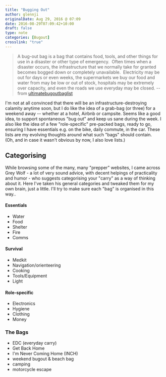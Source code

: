 ```yaml
---
title: "Bugging Out"
author: glennji
originalDate: Aug 29, 2016 @ 07:09
date: 2016-08-29T07:09:42+10:00
draft: false
type: note
categories: [Bugout]
crosslink: "true"
---
```

>A bug-out bag is a bag that contains food, tools, and other things for use in a disaster or other type of emergency.  Often times when a disaster occurs, the infrastructure that we normally take for granted becomes bogged down or completely unavailable.  Electricity may be out for days or even weeks, the supermarkets we buy our food and water from may be low or out of stock, hospitals may be extremely over capacity, and even the roads we use everyday may be closed.
> -- from <a href="http://www.ultimatebugoutbaglist.com/bug-out-bags/">ultimatebugoutbaglist</a>

I'm not at all convinced that there will be an infrastructure-destroying calamity anytime soon, but I do like the idea of a grab-bag (or three) for a weekend away -- whether at a hotel, Airbnb or campsite. Seems like a good idea, to support spontaneous "bug out" and keep us sane during the week. I also like the idea of a few "role-specific" pre-packed bags, ready to go, ensuring I have essentials e.g. on the bike, daily commute, in the car.
These lists are my evolving thoughts around what such "bags" should contain. (Oh, and in case it wasn't obvious by now, I also love lists.)

## Categorising

While browsing some of the many, many "prepper" websites, I came across Grey Wolf - a lot of very sound advice, with decent helpings of practicality and humor - who suggests categorising your "carry" as a way of thinking about it. Here I've taken his general categories and tweaked them for my own brain, just a little. I'll try to make sure each "bag" is organised in this way..

#### Essentials
<ul>
 	<li>Water</li>
 	<li>Food</li>
 	<li>Shelter</li>
 	<li>Fire</li>
 	<li>Comms</li>
</ul>

#### Survival
<ul>
 	<li>Medkit</li>
 	<li>Navigation/orienteering</li>
 	<li>Cooking</li>
 	<li>Tools/Equipment</li>
 	<li>Light</li>
</ul>

#### Role-specific
<ul>
 	<li>Electronics</li>
 	<li>Hygiene</li>
 	<li>Clothing</li>
 	<li>Money</li>
</ul>

### The Bags

  - EDC (everyday carry)
  - Get Back Home
  - I'm Never Coming Home (INCH)
  - weekend bugout & beach bag
  - camping
  - motorcycle escape
